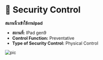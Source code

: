 # 🔗 Security Control

**สแกนนิ้วเข้าใช้งานIpad**
- **สถานที่:** IPad gen9
- **Control Function:** Preventative
- **Type of Security Control:** Physical Control

![pic](img/SecurityControl.jpeg)

